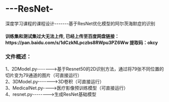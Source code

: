 # ---ResNet-
深度学习课程的课程设计-------基于ResNet优化模型的阿尔茨海默症的识别
<h4><p>训练集和测试集过大无法上传, 已经上传至百度网盘链接：https://pan.baidu.com/s/1dCzkNLpczbs8RWpu3PZ6Ww 提取码：okcy  </p></h4>
<h3>文件概述：</h3>
1、2DModel.py------->基于Resnet50的2D识别方法，通过将79张不同位置的切片变为79通道的图片（可直接运行）<br/>
2、3DModel.py------->3D卷积（可直接运行）<br/>
3、MedicalNet.py---->医疗影像预训练模型（可直接运行）<br/>
4、resnet.py-------->生成ResNet基础模型<br/>
